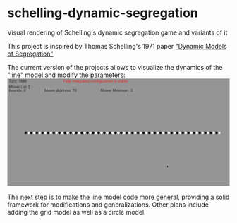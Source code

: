 # schelling-dynamic-segregation
Visual rendering of Schelling's dynamic segregation game and variants of it

This project is inspired by Thomas Schelling's 1971 paper ["Dynamic Models of Segregation"](https://www.stat.berkeley.edu/~aldous/157/Papers/Schelling_Seg_Models.pdf)

The current version of the projects allows to visualize the dynamics of the "line" model and modify the parameters: 
![alt text](https://github.com/youcefm/schelling-dynamic-segregation/blob/master/segregation_game_demo2.gif)

The next step is to make the line model code more general, providing a solid framework for modifications and generalizations. Other plans include adding the grid model as well as a circle model.
